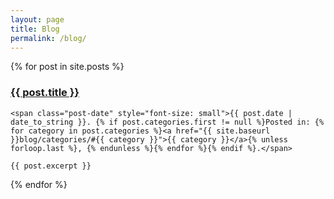 ```yaml
---
layout: page
title: Blog
permalink: /blog/
---
```

<div>
  {% for post in site.posts %}
  <div class="post-list">
    <h3 class="post-title">
      <a href="{{ post.url }}">
        {{ post.title }}
      </a>
    </h3>

    <span class="post-date" style="font-size: small">{{ post.date | date_to_string }}. {% if post.categories.first != null %}Posted in: {% for category in post.categories %}<a href="{{ site.baseurl }}blog/categories/#{{ category }}">{{ category }}</a>{% unless forloop.last %}, {% endunless %}{% endfor %}{% endif %}.</span>

    {{ post.excerpt }}
  </div>
  {% endfor %}
</div>
